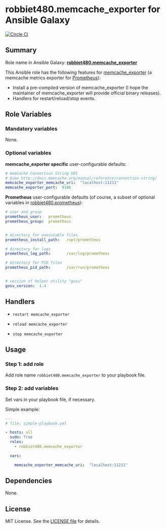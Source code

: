 
robbiet480.memcache_exporter for Ansible Galaxy
============

[![Circle CI](https://circleci.com/gh/robbiet480/ansible-memcache-exporter.svg?style=shield)](https://circleci.com/gh/robbiet480/ansible-memcache-exporter)



## Summary

Role name in Ansible Galaxy: **[robbiet480.memcache_exporter](https://galaxy.ansible.com/list#/roles/4465)**

This Ansible role has the following features for [memcache_exporter](https://github.com/dcu/memcache_exporter) (a memcache metrics exporter for [Prometheus](http://prometheus.io/)):

 - Install a pre-compiled version of memcache_exporter (I hope the maintainer of memcache_exporter will provide official binary releases).
 - Handlers for restart/reload/stop events.




## Role Variables

### Mandatory variables

None.



### Optional variables


**memcache_exporter specific** user-configurable defaults:

```yaml
# memcache Connection String URI
# @see http://docs.memcache.org/manual/reference/connection-string/
memcache_exporter_memcache_uri:  "localhost:11211"
memcache_exporter_port:  9106
```


**Prometheus** user-configurable defaults (of course, a subset of optional variables in [robbiet480.prometheus](https://github.com/robbiet480/ansible-prometheus)):

```yaml
# user and group
prometheus_user:   prometheus
prometheus_group:  prometheus


# directory for executable files
prometheus_install_path:   /opt/prometheus

# directory for logs
prometheus_log_path:       /var/log/prometheus

# directory for PID files
prometheus_pid_path:       /var/run/prometheus


# version of helper utility "gosu"
gosu_version:  1.4
```


## Handlers

- `restart memcache_exporter`

- `reload memcache_exporter`

- `stop memcache_exporter`



## Usage


### Step 1: add role

Add role name `robbiet480.memcache_exporter` to your playbook file.


### Step 2: add variables

Set vars in your playbook file, if necessary.

Simple example:

```yaml
---
# file: simple-playbook.yml

- hosts: all
  sudo: True
  roles:
    - robbiet480.memcache_exporter

  vars:

    memcache_exporter_memcache_uri:  "localhost:11211"


```




## Dependencies

None.


## License

MIT License. See the [LICENSE file](LICENSE) for details.
